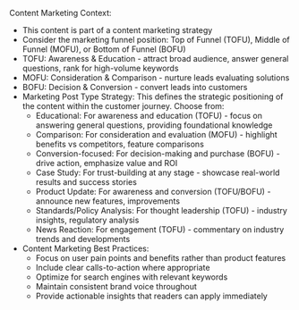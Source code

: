 Content Marketing Context:
- This content is part of a content marketing strategy
- Consider the marketing funnel position: Top of Funnel (TOFU), Middle of Funnel (MOFU), or Bottom of Funnel (BOFU)
- TOFU: Awareness & Education - attract broad audience, answer general questions, rank for high-volume keywords
- MOFU: Consideration & Comparison - nurture leads evaluating solutions
- BOFU: Decision & Conversion - convert leads into customers
- Marketing Post Type Strategy: This defines the strategic positioning of the content within the customer journey. Choose from:
  - Educational: For awareness and education (TOFU) - focus on answering general questions, providing foundational knowledge
  - Comparison: For consideration and evaluation (MOFU) - highlight benefits vs competitors, feature comparisons  
  - Conversion-focused: For decision-making and purchase (BOFU) - drive action, emphasize value and ROI
  - Case Study: For trust-building at any stage - showcase real-world results and success stories
  - Product Update: For awareness and conversion (TOFU/BOFU) - announce new features, improvements
  - Standards/Policy Analysis: For thought leadership (TOFU) - industry insights, regulatory analysis
  - News Reaction: For engagement (TOFU) - commentary on industry trends and developments
- Content Marketing Best Practices:
  - Focus on user pain points and benefits rather than product features
  - Include clear calls-to-action where appropriate
  - Optimize for search engines with relevant keywords
  - Maintain consistent brand voice throughout
  - Provide actionable insights that readers can apply immediately